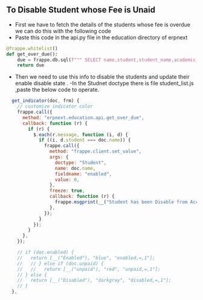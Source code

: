 ## To Disable Student whose Fee is Unaid 

- First we have to fetch the details of the students whose fee is overdue we can do this with the following code
- Paste this code in the api.py file in the education directory of erpnext
```py
@frappe.whitelist()
def get_over_due():
    due = frappe.db.sql(f""" SELECT name,student,student_name,academic_year,due_date,outstanding_amount  FROM `tabFees` where due_date <= '{today()}' and outstanding_amount > 0 """,as_dict = True)
    return due

```
- Then we need to use this info to disable the students  and update their enable disable state .
-In the Studnet doctype there is file student_list.js ,paste the below code to operate.
```js
  get_indicator(doc, frm) {
    // customize indicator color
    frappe.call({
      method: "erpnext.education.api.get_over_due",
      callback: function (r) {
        if (r) {
          $.each(r.message, function (i, d) {
            if ((i, d.student === doc.name)) {
              frappe.call({
                method: "frappe.client.set_value",
                args: {
                  doctype: "Student",
                  name: doc.name,
                  fieldname: "enabled",
                  value: 0,
                },
                freeze: true,
                callback: function (r) {
                  frappe.msgprint(__("Student has been Disable from Access"));
                },
              });
            }
          });
        }
      },
    });

    // if (doc.enabled) {
    //   return [__("Enabled"), "blue", "enabled,=,1"];
    //   // } else if (doc.unpaid) {
    //   //   return [__("unpaid"), "red", "unpaid,=,1"];
    // } else {
    //   return [__("Disabled"), "darkgray", "disabled,=,1"];
    // }
  },
```
